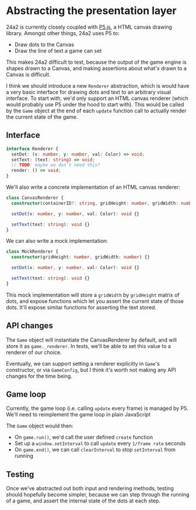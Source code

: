 # Abstracting the presentation layer

24a2 is currently closely coupled with [P5.js](https://p5js.org/), a HTML canvas
drawing library. Amongst other things, 24a2 uses P5 to:

- Draw dots to the Canvas
- Draw the line of text a game can set

This makes 24a2 difficult to test, because the output of the game engine is
shapes drawn to a Canvas, and making assertions about what's drawn to a Canvas
is difficult.

I think we should introduce a new `Renderer` abstraction, which is would have a
very basic interface for drawing dots and text to an arbitrary visual interface.
To start with, we'd only support an HTML canvas renderer (which would probably
use P5 under the hood to start with). This would be called by the `Game` object
at the end of each `update` function call to actually render the current state
of the game.

## Interface

```typescript
interface Renderer {
  setDot: (x: number, y: number, val: Color) => void;
  setText: (text: string) => void;
  // TODO: maybe we don't need this?
  render: () => void;
}
```

We'll also write a concrete implementation of an HTML canvas renderer:

```typescript
class CanvasRenderer {
  constructor(containerID?: string, gridHeight: number, gridWidth: number) {}

  setDot(x: number, y: number, val: Color): void {}

  setText(text: string): void {}
}
```

We can also write a mock implementation:

```typescript
class MockRenderer {
  constructor(gridHeight: number, gridWidth: number) {}

  setDot(x: number, y: number, val: Color): void {}

  setText(text: string): void {}
}
```

This mock implementation will store a `gridWidth` by `gridHeight` matrix of
dots, and expose functions which let you assert the current state of those dots.
It'll expose similar functions for asserting the text stored.

## API changes

The `Game` object will instantiate the CanvasRenderer by default, and will store
it as `game._renderer`. In tests, we'll be able to set this value to a renderer
of our choice.

Eventually, we can support setting a renderer explicitly in `Game`'s
constructor, or via `GameConfig`, but I think it's worth not making any API
changes for the time being.

## Game loop

Currently, the game loop (i.e. calling `update` every frame) is managed by P5.
We'll need to reimplement the game loop in plain JavaScript

The `Game` object would then:

- On `game.run()`, we'd call the user defined `create` function
- Set up a `window.setInterval` to call `update` every `1/frame rate` seconds
- On `game.end()`, we can call `clearInterval` to stop `setInterval` from
  running

## Testing

Once we've abstracted out both input and rendering methods, testing should
hopefully become simpler, because we can step through the running of a game, and
assert the internal state of the dots at each step.
